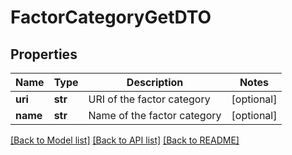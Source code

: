 # FactorCategoryGetDTO

## Properties
Name | Type | Description | Notes
------------ | ------------- | ------------- | -------------
**uri** | **str** | URI of the factor category | [optional] 
**name** | **str** | Name of the factor category | [optional] 

[[Back to Model list]](../README.md#documentation-for-models) [[Back to API list]](../README.md#documentation-for-api-endpoints) [[Back to README]](../README.md)


